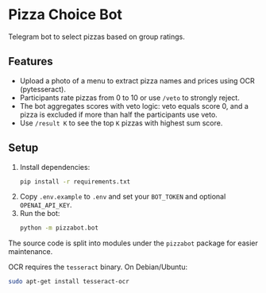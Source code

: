 # Pizza Choice Bot

Telegram bot to select pizzas based on group ratings.

## Features
- Upload a photo of a menu to extract pizza names and prices using OCR (pytesseract).
- Participants rate pizzas from 0 to 10 or use `/veto` to strongly reject.
- The bot aggregates scores with veto logic: veto equals score 0, and a pizza is excluded if more than half the participants use veto.
- Use `/result K` to see the top `K` pizzas with highest sum score.

## Setup
1. Install dependencies:
   ```bash
   pip install -r requirements.txt
   ```
2. Copy `.env.example` to `.env` and set your `BOT_TOKEN` and optional `OPENAI_API_KEY`.
3. Run the bot:
   ```bash
   python -m pizzabot.bot
   ```

The source code is split into modules under the `pizzabot` package for easier maintenance.

OCR requires the `tesseract` binary. On Debian/Ubuntu:
```bash
sudo apt-get install tesseract-ocr
```
